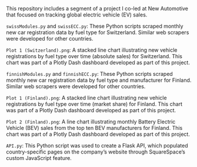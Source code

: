 This repository includes a segment of a project I co-led at New Automotive that focused on tracking global electric vehicle (EV) sales.

`swissModules.py` and `swissECC.py`: These Python scripts scraped monthly new car registration data by fuel type for Switzerland. Similar web scrapers were developed for other countries.

`Plot 1 (Switzerland).png`: A stacked line chart illustrating new vehicle registrations by fuel type over time (absolute sales) for Switzerland. This chart was part of a Plotly Dash dashboard developed as part of this project.

`finnishModules.py` and `finnishECC.py`: These Python scripts scraped monthly new car registration data by fuel type and manufacturer for Finland. Similar web scrapers were developed for other countries.

`Plot 1 (Finland).png`: A stacked line chart illustrating new vehicle registrations by fuel type over time (market share) for Finland. This chart was part of a Plotly Dash dashboard developed as part of this project.

`Plot 2 (Finland).png`: A line chart illustrating monthly Battery Electric Vehicle (BEV) sales from the top ten BEV manufacturers for Finland. This chart was part of a Plotly Dash dashboard developed as part of this project.

`API.py`: This Python script was used to create a Flask API, which populated country-specific pages on the company’s website through SquareSpace’s custom JavaScript feature.
